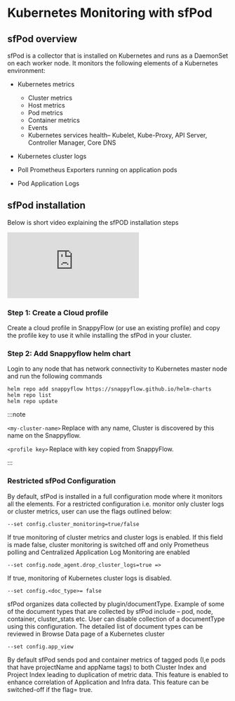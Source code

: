 # Kubernetes Monitoring with sfPod 

## sfPod overview

sfPod is a collector that is installed on Kubernetes and runs as a DaemonSet on each worker node. It monitors the following elements of a Kubernetes environment: 

- Kubernetes metrics 
  - Cluster metrics 
  - Host metrics 
  - Pod metrics 
  - Container metrics 
  - Events 
  - Kubernetes services health– Kubelet, Kube-Proxy, API Server, Controller Manager, Core DNS 

- Kubernetes cluster logs 
- Poll Prometheus Exporters running on application pods 
- Pod Application Logs 

## sfPod installation

Below is short video explaining the sfPOD installation steps

<iframe title="sfPOD installation" src="https://www.youtube.com/embed/Q4BiVR2nOn4?rel=0" frameBorder="0" allow="accelerometer; autoplay; clipboard-write; encrypted-media; gyroscope; picture-in-picture" allowFullScreen="true" webkitallowfullscreen="true" mozallowfullscreen="true" allowtransparency="true"></iframe>

### Step 1: Create a Cloud profile 

Create a cloud profile in SnappyFlow (or use an existing profile) and copy the profile key to use it while installing the sfPod in your cluster. 

### Step 2: Add Snappyflow helm chart 

Login to any node that has network connectivity to Kubernetes master node and run the following commands 

```shell
helm repo add snappyflow https://snappyflow.github.io/helm-charts 
helm repo list 
helm repo update 
```

:::note

`<my-cluster-name>` Replace with any name, Cluster is discovered by this name on the Snappyflow. 

`<profile key>` Replace with key copied from SnappyFlow. 

:::

### Restricted sfPod Configuration 

By default, sfPod is installed in a full configuration mode where it monitors all the elements. For a restricted configuration i.e. monitor only cluster logs or cluster metrics, user can use the flags outlined below: 

`--set config.cluster_monitoring=true/false`

If true monitoring of cluster metrics and cluster logs is enabled. If this field is made false, cluster monitoring is switched off and only Prometheus polling and Centralized Application Log Monitoring are enabled 

`--set config.node_agent.drop_cluster_logs=true =>`

If true, monitoring of Kubernetes cluster logs is disabled. 

`--set config.<doc_type>= false`

sfPod organizes data collected by plugin/documentType. Example of some of the document types that are collected by sfPod include – pod, node, container, cluster_stats etc. User can disable collection of a documentType using this configuration. The detailed list of document types can be reviewed in Browse Data page of a Kubernetes cluster

`--set config.app_view`

By default sfPod sends pod and container metrics of tagged pods (I,e pods that have projectName and appName tags) to both Cluster Index and Project Index leading to duplication of metric data. This feature is enabled to enhance correlation of Application and Infra data. This feature can be switched-off if the flag= true.